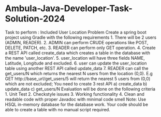 # Ambula-Java-Developer-Task-Solution-2024
Task to perform :
                                                              Included User Location Problem
                                       Create a spring boot project using Gradle with the following requirements
                                             1. There will be 2 users (ADMIN, READER).
                                             2. ADMIN can perform CRUDE operations like POST, DELETE, PATCH, etc.
                                             3. READER can perform only GET operation.
                                             4. Create a REST API called create_data which creates a table in the database with the name 'user_location'.
                                             5. user_location will have three fields NAME, Latitude, Longitude and excluded.
                                             6. user can update the user_location table using another REST API called update_data
                                             7. READER can call the get_users/N which returns the nearest N users from the location (0,0).
                                             E.g GET http://base_url/get_users/5 will return the nearest 5 users from (0,0) which are not excluded;
                                             You need to create 3 rest API
                                                  a) create_data b) update_data c) get_users/N
                                                   Evaluation will be done on the following criteria
                                                   1. Unit Test
                                                   2. Checkstyle issues
                                                   3. Working functionality
                                                   4. Clean and readable code with proper Javadoc with minimal code smell
                                                   Note: Use HSQL in-memory database for the database work. Your code should be able to create a table with no manual script required.
